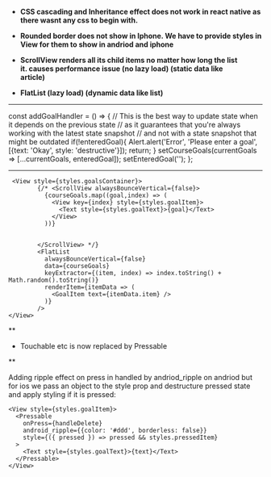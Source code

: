  - **CSS cascading and Inheritance effect does not work in react native as there wasnt any css to begin with.**

 - **Rounded border does not show in Iphone. We have to provide styles in
   View for them to show in andriod and iphone**

 - **ScrollView renders all its child items no matter how long the list   
   it. causes performance issue (no lazy load) (static data like   
   article)**

 - **FlatList (lazy load) (dynamic data like list)**
---------------------------------------------------
const addGoalHandler = () => {
    // This is the best way to update state when it depends on the previous state
    // as it guarantees that you're always working with the latest state snapshot
    // and not with a state snapshot that might be outdated
    if(!enteredGoal){
      Alert.alert('Error', 'Please enter a goal', [{text: 'Okay', style: 'destructive'}]);
      return;
    }
    setCourseGoals(currentGoals => [...currentGoals, enteredGoal]);
    setEnteredGoal('');
 };

----

     <View style={styles.goalsContainer}>
            {/* <ScrollView alwaysBounceVertical={false}>
              {courseGoals.map((goal,index) => (
                <View key={index} style={styles.goalItem}>
                  <Text style={styles.goalText}>{goal}</Text>
                </View>
              ))}

          
            </ScrollView> */}
            <FlatList
              alwaysBounceVertical={false}
              data={courseGoals}
              keyExtractor={(item, index) => index.toString() + Math.random().toString()}
              renderItem={itemData => (
                <GoalItem text={itemData.item} />
              )}
            />
    </View>


**

 - Touchable etc is now replaced by Pressable

**

Adding ripple effect on press in handled by andriod_ripple on andriod but for ios we pass an object to the style prop and destructure pressed state and apply styling if it is pressed:

    <View style={styles.goalItem}>
      <Pressable 
        onPress={handleDelete} 
        android_ripple={{color: '#ddd', borderless: false}}
        style={({ pressed }) => pressed && styles.pressedItem}
      >
        <Text style={styles.goalText}>{text}</Text>
      </Pressable>
    </View>
